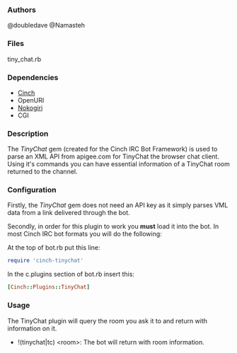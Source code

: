 ### Authors
@doubledave 
@Namasteh

### Files
tiny_chat.rb

### Dependencies
* [Cinch](http://rubygems.org/gems/cinch)
* OpenURI
* [Nokogiri](http://rubygems.org/gems/nokogiri)
* CGI

### Description
The _TinyChat_ gem (created for the Cinch IRC Bot Framework) is used to parse an XML API from apigee.com for TinyChat the browser chat client. Using it's commands you can have essential information of a TinyChat room returned to the channel.

### Configuration
Firstly, the _TinyChat_ gem does not need an API key as it simply parses VML data from a link delivered through the bot.

Secondly, in order for this plugin to work you **must** load it into the bot. In most Cinch IRC bot formats you will do the following:

At the top of bot.rb put this line:
```ruby
require 'cinch-tinychat'
```

In the c.plugins section of bot.rb insert this:
```ruby
[Cinch::Plugins::TinyChat]
```

### Usage

The TinyChat plugin will query the room you ask it to and return with information on it.

* !(tinychat|tc) \<room\>: The bot will return with room information. 
